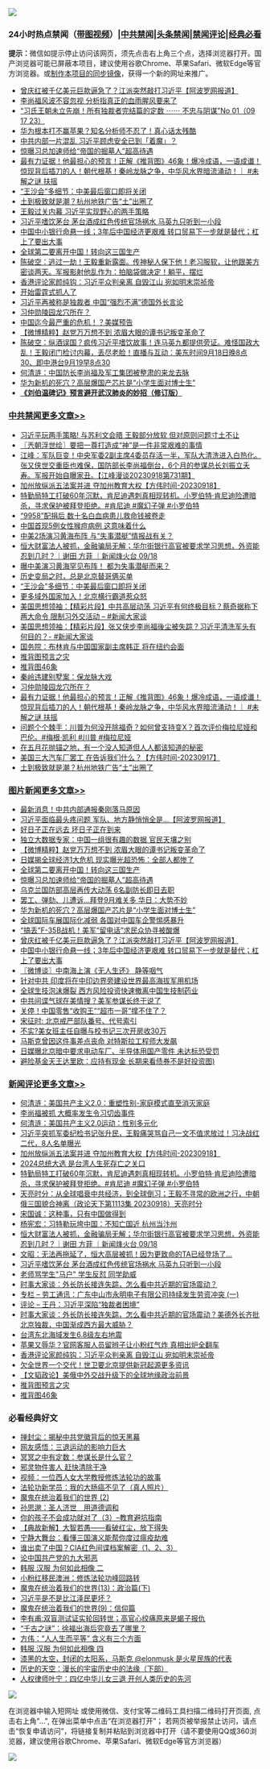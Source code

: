 ![](https://raw.githubusercontent.com/jsvpn/jsproxy/dev/64photo/fqnews-qr.jpg)

<div id="tt">
<h3>24小时热点禁闻（<a href="https://391091.xyz" target="_blank">带图视频</a>）|<a href="#%E4%B8%AD%E5%85%B1%E7%A6%81%E9%97%BB%E6%9B%B4%E5%A4%9A%E6%96%87%E7%AB%A0">中共禁闻</a>|<a href="#%E5%9B%BE%E7%89%87%E6%96%B0%E9%97%BB%E6%9B%B4%E5%A4%9A%E6%96%87%E7%AB%A0">头条禁闻</a>|<a href="#%E6%96%B0%E9%97%BB%E8%AF%84%E8%AE%BA%E6%9B%B4%E5%A4%9A%E6%96%87%E7%AB%A0">禁闻评论|<a href="#%E5%BF%85%E7%9C%8B%E7%BB%8F%E5%85%B8%E5%A5%BD%E6%96%87">经典必看</a></h3>
<div><b>提示：</b>微信如提示停止访问该网页，须先点击右上角三个点，选择浏览器打开。国产浏览器可能已屏蔽本项目，建议使用谷歌Chrome、苹果Safari、微软Edge等官方浏览器。或<a href="%E5%88%B6%E4%BD%9Cgit%E7%A6%81%E9%97%BB%E9%95%9C%E5%83%8F.md">制作本项目的同步镜像</a>，获得一个新的网址来推广。</div>
<ul>

<li><a href="/topimagenews/20230918/1935326.md">曾庆红被千亿美元巨款逼急了？江派突然敲打习近平【阿波罗网报道】</a></li>
<li><a href="/baitai/20230918/1935375.md">李尚福风波不容忽视 分析指真正的血雨腥风要来了</a></li>
<li><a href="/sohnews/20230918/1935273.md">“习氏王朝未立先崩！所有独裁者完结篇的定数 ⋯⋯ 不忠与阴谋”No 01（09 17 23）</a></li>
<li><a href="/cnnews/20230918/1935214.md">华为根本打不赢苹果？知名分析师不忍了！真心话太残酷</a></li>
<li><a href="/baitai/20230918/1935374.md">中共内部一片混乱 习近平顾虑安全已到「着魔」？</a></li>
<li><a href="/topimagenews/20230919/1935531.md">惊曝习总加速师给“帝国的掘墓人”超高待遇</a></li>
<li><a href="/comments/20230918/1935365.md">最有力证据！他最担心的预言！正解《推背图》46象！爆冷成语，一语成谶！惊现背后插刀的人！朝代根基！秦岭龙脉之争，中华风水界暗流涌动！｜ #未解之谜 扶摇</a></li>
<li><a href="/cbnews/20230919/1935561.md">“王沙会”多细节：中美最后窗口即将关闭</a></li>
<li><a href="/cbnews/20230918/1935219.md">土到极致就是潮？杭州地铁广告“土”出圈了</a></li>
<li><a href="/ccpdope/20230919/1935466.md">王毅过关内幕 习近平实现野心的两手策略</a></li>
<li><a href="/comments/20230919/1935535.md">习近平嗜饮茅台 茅台酒成红色传统官场祸水 马英九只听到一小段</a></li>
<li><a href="/topimagenews/20230918/1935268.md">中国中小银行命悬一线；3年后中国经济更艰难 转口贸易下一步就是替代；杠上了要出大事</a></li>
<li><a href="/topimagenews/20230919/1935583.md">全球第二要离开中国！转向这三国生产</a></li>
<li><a href="/sohnews/20230918/1935291.md">陈破空：逃过一劫！王毅重新露面。传神秘人保下他！老习服软，让他跟美方密谈两天。军报影射他乱作为：拍脑袋做决定！躺平，摆烂</a></li>
<li><a href="/comments/20230918/1935405.md">香港评论家颜纯钩：习近平众判亲离 自毁江山 宛如明末崇祯帝</a></li>
<li><a href="/finance/20230919/1935584.md">开始雷霆式抓人了</a></li>
<li><a href="/headline/20230918/1935310.md">习近平再被称是独裁者 中国“强烈不满”德国外长言论</a></li>
<li><a href="/comments/20230918/1935370.md">习仲勋陵园龙穴所在？</a></li>
<li><a href="/cnnews/20230919/1935551.md">中国迄今最严重的危机！？美媒预告</a></li>
<li><a href="/topimagenews/20230919/1935672.md">【微博精粹】赵党万万想不到 浓眉大眼的谭书记叛变革命了</a></li>
<li><a href="/sohnews/20230919/1935563.md">陈破空：纵酒误国？疯传习近平嗜饮故事！连马英九都提供旁证。难怪国政大乱！王毅闭门检讨内幕，丢尽老脸！直播与互动：美东时间9月18日晚8点30、即中港台9月19早8点30</a></li>
<li><a href="/ssgc/20230918/1935400.md">何清涟：中国防长李尚福及军工集团被整肃的来龙去脉</a></li>
<li><a href="/topimagenews/20230918/1935401.md">华为新机的死穴？高层爆国产芯片是“小学生面对博士生”</a></li>
<li><b><a href="/comments/20200207/1272816.md" target="_blank">《刘伯温碑记》预言避开武汉肺炎的妙招（修订版）</a></b></li>
</ul>
</div>

<div class="catlist">
<h3><a href="/cbnews/" target="_blank">中共禁闻</a><span><a href="/cbnews/" target="_blank" rel="nofollow">更多文章>></a></span></h3>
<ul>
<li><a href="/cbnews/20230919/1935745.md" target="_blank">习近平玩两手策略! 与苏利文会晤 王毅部分放软 但对原则问题寸土不让</a></li>
<li><a href="/cbnews/20230919/1935727.md" target="_blank">〖兲朝浮世绘〗要把一尊打造成“神”是一件非常艰难的事情</a></li>
<li><a href="/cbnews/20230919/1935712.md" target="_blank">江峰：军队巨变！中央军委2副主席4委员存活一半，军队大清洗进入白热化。张又侠世交重臣也难保，国防部长李尚福倒台，6个月的参谋总长刘振立夭寿。军报开始自曝家丑。【江峰漫谈20230918第731期】</a></li>
<li><a href="/comments/20230919/1935685.md" target="_blank">加州放纵派五法案并进 夺加州教育大权【方伟时间-20230918】</a></li>
<li><a href="/comments/20230919/1935663.md" target="_blank">特勤局特工打破60年沉默，肯尼迪遇刺真相现转机。小罗伯特·肯尼迪险遭暗杀，寻求保护被拜登拒绝。#肯尼迪 #魔幻子弹 #小罗伯特</a></li>
<li><a href="/cbnews/20230919/1935654.md" target="_blank">“9958”配捐后 数十名白血病患儿救命钱被卷走</a></li>
<li><a href="/cbnews/20230919/1935634.md" target="_blank">中国首现5例女性猴痘病例 这意味着什么</a></li>
<li><a href="/cbnews/20230919/1935613.md" target="_blank">中美2场演习黄海布阵 与“失事潜艇”情报战有关？</a></li>
<li><a href="/comments/20230919/1935594.md" target="_blank">恒大财富法人被抓，金融骗局无解；华尔街银行高官被要求学习思想，外资能忍到几时？｜谢田 方菲 ｜新闻烽火台 09/18</a></li>
<li><a href="/cbnews/20230919/1935567.md" target="_blank">曝中美演习黄海罕见布阵！ 都为失事潜艇而来？</a></li>
<li><a href="/cbnews/20230919/1935562.md" target="_blank">历史变局之时，总是北京替哥俩买单</a></li>
<li><a href="/cbnews/20230919/1935561.md" target="_blank">“王沙会”多细节：中美最后窗口即将关闭</a></li>
<li><a href="/cbnews/20230919/1935532.md" target="_blank">更多域外国家加入！北京横行霸道惹众怒</a></li>
<li><a href="/cbnews/20230919/1935522.md" target="_blank">美国思想领袖：【精彩片段】中共高层动荡 习近平有何终极目标？蔡奇据称下两大命令 限制习外交活动 &#8211; #新闻大家谈</a></li>
<li><a href="/cbnews/20230919/1935521.md" target="_blank">美国思想领袖：【精彩片段】张又侠步李尚福後尘被失踪？习近平清洗军头有何目的？- #新闻大家谈</a></li>
<li><a href="/cbnews/20230918/1935417.md" target="_blank">国务院：布林肯与中国国家副主席韩正 将在纽约会面</a></li>
<li><a href="/comments/20230918/1935373.md" target="_blank">推背图预言之灾</a></li>
<li><a href="/comments/20230918/1935372.md" target="_blank">推背图46象</a></li>
<li><a href="/comments/20230918/1935371.md" target="_blank">秦岭违建别墅案：保龙脉大戏</a></li>
<li><a href="/comments/20230918/1935370.md" target="_blank">习仲勋陵园龙穴所在？</a></li>
<li><a href="/comments/20230918/1935365.md" target="_blank">最有力证据！他最担心的预言！正解《推背图》46象！爆冷成语，一语成谶！惊现背后插刀的人！朝代根基！秦岭龙脉之争，中华风水界暗流涌动！｜ #未解之谜 扶摇</a></li>
<li><a href="/comments/20230918/1935298.md" target="_blank">问题个个棘手：川普为何没开除福奇？如何曾支持变X？首次评价梅拉尼娅和巴伦。#梅根·凯利 #川普 #梅拉尼娅</a></li>
<li><a href="/comments/20230918/1935284.md" target="_blank">在五月花抛锚之地，有一个没人知道但人人都该知道的秘密</a></li>
<li><a href="/comments/20230918/1935283.md" target="_blank">美国三大汽车厂罢工 在告诉我们什么？【方伟时间-20230917】</a></li>
<li><a href="/cbnews/20230918/1935219.md" target="_blank">土到极致就是潮？杭州地铁广告“土”出圈了</a></li>

</ul>
</div>
<div class="catlist">
<h3><a href="/topimagenews/" target="_blank">图片新闻</a><span><a href="/topimagenews/" target="_blank" rel="nofollow">更多文章>></a></span></h3>
<ul>
<li><a href="/topimagenews/20230919/1935762.md" target="_blank">最新消息！中共内部通报秦刚落马原因</a></li>
<li><a href="/topimagenews/20230919/1935744.md" target="_blank">习近平面临最头疼问题 军队、地方静悄悄全是&#8230;【阿波罗网报道】</a></li>
<li><a href="/topimagenews/20230919/1935722.md" target="_blank">好日子正在远去 坏日子正在到来</a></li>
<li><a href="/topimagenews/20230919/1935721.md" target="_blank">独立大数据专家：中国一组很有趣的数据 官民天壤之别</a></li>
<li><a href="/topimagenews/20230919/1935672.md" target="_blank">【微博精粹】赵党万万想不到 浓眉大眼的谭书记叛变革命了</a></li>
<li><a href="/topimagenews/20230919/1935612.md" target="_blank">日媒揭全球经济1大危机 现实曝光超恐怖：全部人都惨了</a></li>
<li><a href="/topimagenews/20230919/1935583.md" target="_blank">全球第二要离开中国！转向这三国生产</a></li>
<li><a href="/topimagenews/20230919/1935531.md" target="_blank">惊曝习总加速师给“帝国的掘墓人”超高待遇</a></li>
<li><a href="/topimagenews/20230918/1935438.md" target="_blank">乌克兰国防部高层再传大动荡 6名副防长即日去职</a></li>
<li><a href="/topimagenews/20230918/1935402.md" target="_blank">罢工、弹劾、儿遭诉…拜登9月难关多 华日：大势不妙</a></li>
<li><a href="/topimagenews/20230918/1935401.md" target="_blank">华为新机的死穴？高层爆国产芯片是“小学生面对博士生”</a></li>
<li><a href="/topimagenews/20230918/1935382.md" target="_blank">全球国际车展国际化减弱 各国对中国车企警惕感暴升</a></li>
<li><a href="/topimagenews/20230918/1935367.md" target="_blank">“搞丢”F-35B战机！美军“留电话”求民众协寻被酸爆</a></li>
<li><a href="/topimagenews/20230918/1935326.md" target="_blank">曾庆红被千亿美元巨款逼急了？江派突然敲打习近平【阿波罗网报道】</a></li>
<li><a href="/topimagenews/20230918/1935268.md" target="_blank">中国中小银行命悬一线；3年后中国经济更艰难 转口贸易下一步就是替代；杠上了要出大事</a></li>
<li><a href="/topimagenews/20230918/1935168.md" target="_blank">〖微博谈〗中南海上演《无人生还》 静等咽气</a></li>
<li><a href="/topimagenews/20230918/1935160.md" target="_blank">针对中共 印度将在中印边界旁建设世界最高海拔军用机场</a></li>
<li><a href="/topimagenews/20230918/1935159.md" target="_blank">全球生技泡沫爆裂 西方风险投资快速撤离中国生技制药业</a></li>
<li><a href="/topimagenews/20230918/1935136.md" target="_blank">中共间谍气球在美情搜？美军参谋长终于说了</a></li>
<li><a href="/topimagenews/20230918/1935100.md" target="_blank">关停！中国零售“收购王”“超市一哥”撑不住了？</a></li>
<li><a href="/comments/20230918/1935095.md" target="_blank">宋征时: 北京戒严部队番号、代号索引</a></li>
<li><a href="/topimagenews/20230918/1935085.md" target="_blank">不实?美女班主任自曝与校书记三次开房收30万</a></li>
<li><a href="/topimagenews/20230918/1935060.md" target="_blank">马斯克曾因这件事差点丧命 对特斯拉工程师大发飙</a></li>
<li><a href="/topimagenews/20230918/1935055.md" target="_blank">日媒曝北京暗中要求电动车厂、半导体用国产零件 未达标恐受罚</a></li>
<li><a href="/topimagenews/20230918/1935050.md" target="_blank">避险基金天王达里欧：应持有现金 长期来看债券不是好投资图)</a></li>

</ul>
</div>
<div class="catlist">
<h3><a href="/comments/" target="_blank">新闻评论</a><span><a href="/comments/" target="_blank" rel="nofollow">更多文章>></a></span></h3>
<ul>
<li><a href="/comments/20230919/1935739.md" target="_blank">何清涟：美国共产主义2.0：重塑性别-家庭模式直至消灭家庭</a></li>
<li><a href="/comments/20230919/1935732.md" target="_blank">李尚福被抓 大概率发生令习切齿事件</a></li>
<li><a href="/comments/20230919/1935723.md" target="_blank">何清涟：美国共产主义2.0运动：性别多元化</a></li>
<li><a href="/comments/20230919/1935720.md" target="_blank">习近平突抓军委纪检书记张升民，王毅痛哭骂自己一文不值求放过！习决战红二代，8人名单曝光</a></li>
<li><a href="/comments/20230919/1935685.md" target="_blank">加州放纵派五法案并进 夺加州教育大权【方伟时间-20230918】</a></li>
<li><a href="/comments/20230919/1935675.md" target="_blank">2024总统大选 是台湾人生死存亡之关口</a></li>
<li><a href="/comments/20230919/1935663.md" target="_blank">特勤局特工打破60年沉默，肯尼迪遇刺真相现转机。小罗伯特·肯尼迪险遭暗杀，寻求保护被拜登拒绝。#肯尼迪 #魔幻子弹 #小罗伯特</a></li>
<li><a href="/comments/20230919/1935653.md" target="_blank">天亮时分：从全球唱衰中共经济，到全球倒习；王毅不寻常的欧洲之行，中朝俄三国貌合神离（政论天下第1113集 20230918）天亮时分</a></li>
<li><a href="/comments/20230919/1935643.md" target="_blank">宋国诚：这种事，只有中国做得到</a></li>
<li><a href="/comments/20230919/1935640.md" target="_blank">杨宪宏：习特勒玩垮中国：不知亡国近 杭州当汴州</a></li>
<li><a href="/comments/20230919/1935594.md" target="_blank">恒大财富法人被抓，金融骗局无解；华尔街银行高官被要求学习思想，外资能忍到几时？｜谢田 方菲 ｜新闻烽火台 09/18</a></li>
<li><a href="/comments/20230919/1935581.md" target="_blank">文昭：无法再拖延了，恒大高层被抓！因为更致命的TA已经登场了&#8230;</a></li>
<li><a href="/comments/20230919/1935535.md" target="_blank">习近平嗜饮茅台 茅台酒成红色传统官场祸水 马英九只听到一小段</a></li>
<li><a href="/comments/20230919/1935489.md" target="_blank">老师骂学生&quot;马户&quot; 学生反怼 同学助威</a></li>
<li><a href="/comments/20230919/1935451.md" target="_blank">时事大家谈：外长防长接连失踪，怎么看中共近期的官场震动？</a></li>
<li><a href="/comments/20230918/1935448.md" target="_blank">专栏 &#8211; 劳工通讯：广东中山市永明电子有限公司持续发生劳资冲突 (一)</a></li>
<li><a href="/comments/20230918/1935441.md" target="_blank">评论 &#8211; 王丹：习近平深陷“独裁者困境”</a></li>
<li><a href="/comments/20230918/1935432.md" target="_blank">时事大家谈：外长防长接连失踪，怎么看中共近期的官场震动？美德外长齐批北京独裁，中国渐成西方最大威胁？</a></li>
<li><a href="/comments/20230918/1935424.md" target="_blank">台湾东北海域发生6.8级左右地震</a></li>
<li><a href="/comments/20230918/1935406.md" target="_blank">苹果又辱华？官网客服人员留辫子让小粉红气炸 真相出炉全翻车</a></li>
<li><a href="/comments/20230918/1935405.md" target="_blank">香港评论家颜纯钩：习近平众判亲离 自毁江山 宛如明末崇祯帝</a></li>
<li><a href="/comments/20230918/1935404.md" target="_blank">欠全世界一个交代！世卫要北京提供新冠起源更多资讯</a></li>
<li><a href="/comments/20230918/1935391.md" target="_blank">【文韬政论】美俄中外交战升级下的全球地缘政治前景</a></li>
<li><a href="/comments/20230918/1935373.md" target="_blank">推背图预言之灾</a></li>
<li><a href="/comments/20230918/1935372.md" target="_blank">推背图46象</a></li>

</ul>
</div>

<div class="catlist">
<h3>必看经典好文</h3>
<ul>
<li><a href="/topimagenews/20170218/694213.md" target="_blank">掸封尘：揭秘中共党徽背后的惊天黑幕</a></li>
<li><a href="/cbnews/20200126/1265515.md" target="_blank">网友感悟：三退运动的影响力巨大</a></li>
<li><a href="/tculture/20200812/1378929.md" target="_blank">冥冥之中有定数：参谋长是什么官？</a></li>
<li><a href="/cbnews/20220508/1730049.md" target="_blank">邪灵物件害人 赶快清除干净</a></li>
<li><a href="/comments/20220529/1739017.md" target="_blank">视频：一位西人女大学教授修炼法轮功的故事</a></li>
<li><a href="/comments/20210905/1619324.md" target="_blank">法轮功新学员：我的大肠癌不见了（真人照片）</a></li>
<li><a href="/topimagenews/20180520/944940.md" target="_blank">魔鬼在统治着我们的世界 (2)</a></li>
<li><a href="/comments/20210216/1488350.md" target="_blank">孙思邈：圣人济世　用道德调和</a></li>
<li><a href="/comments/20230918/1935105.md" target="_blank">你的孩子不会成功就对了（3）&#8211;教育避坑指南</a></li>
<li><a href="/comments/20201217/1449706.md" target="_blank">【典故新解】大智若愚——看破红尘，放下得失</a></li>
<li><a href="/comments/20200527/1273654.md" target="_blank">宁静大舞台：看懂三国演义能帮你度过瘟疫劫难</a></li>
<li><a href="/comments/20230715/1908335.md" target="_blank">谁出卖了中国？CIA红色间谍档案解密（1、2、3）</a></li>
<li><a href="/comments/20200717/1361899.md" target="_blank">论中国共产党的九大邪恶</a></li>
<li><a href="/bannedvideo/20220321/1707657.md" target="_blank">韩服 汉服 为何如此相像 二</a></li>
<li><a href="/aomi/life/20210719/1589642.md" target="_blank">小粉红移民澳洲：修炼法轮功峰回路转</a></li>
<li><a href="/topimagenews/20180602/951960.md" target="_blank">魔鬼在统治着我们的世界(13)：政治篇(下)</a></li>
<li><a href="/comments/20220703/1753426.md" target="_blank">习近平是不是比江泽民更坏？</a></li>
<li><a href="/topimagenews/20180529/949649.md" target="_blank">魔鬼在统治着我们的世界(9)：信仰篇</a></li>
<li><a href="/comments/20210810/1603672.md" target="_blank">李有甫:双盲测试证实轮回转世；高官心绞痛原来是蝎子报仇</a></li>
<li><a href="/lifebaike/20210704/1580186.md" target="_blank">“千古之谜”：徐福出海后究竟去了哪里？</a></li>
<li><a href="/comments/20200720/1363377.md" target="_blank">方伟：“人人生而平等” 含义有三个方面</a></li>
<li><a href="/bannedvideo/20220403/1714030.md" target="_blank">韩服 汉服 为何如此相像 四</a></li>
<li><a href="/cbnews/20211017/1639766.md" target="_blank">漆黑的太空，封闭的太阳系，马斯克 @elonmusk 是火星民族的代表</a></li>
<li><a href="/tculture/20121025/73066.md" target="_blank">历史的天空：漫长的宇宙历史中的法缘（下部）</a></li>
<li><a href="/bannedvideo/20220806/1768296.md" target="_blank">人权律师叶宁：四亿中华儿女三退 开创人类历史的先河</a></li>

</ul>
</div>

![](https://raw.githubusercontent.com/jsvpn/jsproxy/dev/64photo/fqnews-qr.jpg)

在浏览器中输入短网址 或使用微信、支付宝等二维码工具扫描二维码打开页面, 点击右上角"...", 在弹出菜单中点击“在浏览器打开”； 若网页被举报禁止访问，请点击“恢复申请访问”，将链接复制并粘贴到浏览器中打开（请不要使用QQ或360浏览器，建议使用谷歌Chrome、苹果Safari、微软Edge等官方浏览器）

![](https://raw.githubusercontent.com/jsvpn/jsproxy/dev/64photo/wx.jpg)